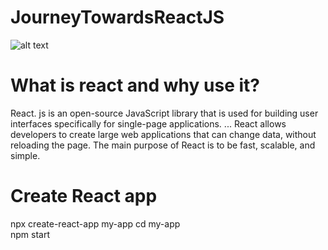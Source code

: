 # JourneyTowardsReactJS

![alt text](https://www.andreasreiterer.at/wp-content/uploads/2017/11/react-logo-825x510.jpg)



# What is react and why use it?
React. js is an open-source JavaScript library that is used for building user interfaces specifically for single-page applications. ... React allows developers to create large web applications that can change data, without reloading the page. The main purpose of React is to be fast, scalable, and simple.

# Create React app
npx create-react-app my-app
cd my-app <br/>
npm start <br/>

